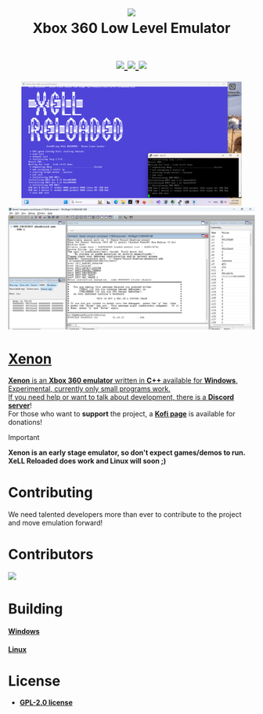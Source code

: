 <h1 align="center">
  <br>
  <a href="https://discord.gg/TDvbdXRRQ6"><img src="https://github.com/xenon-emu/Xenon/blob/main/Xenon/images/Xenon.png" width="240"></a>
  <br>
  <b>Xbox 360 Low Level Emulator</b>
  <br>
</h1>

<h1 align="center">
 <a href="https://discord.gg/TDvbdXRRQ6">
        <img src="https://img.shields.io/discord/1289565618957193217?color=5865F2&label=Xenon Discord&logo=Discord&logoColor=white" width="220">
 <a href="https://github.com/xenon-emu/Xenon/actions/workflows/build.yml">
        <img src="https://github.com/xenon-emu/Xenon/actions/workflows/build.yml/badge.svg" width="140">
 <a href="https://github.com/xenon-emu/Xenon/stargazers">
        <img src="https://img.shields.io/github/stars/xenon-emu/Xenon" width="110">
</h1>

<p align="center">
  <a href="https://discord.gg/TDvbdXRRQ6">
  <img src="https://github.com/xenon-emu/Xenon/blob/main/Deps/Screenshots/Xell_Reloaded.png" width="450">
  <img src="https://github.com/xenon-emu/Xenon/blob/main/Deps/Screenshots/WinDBG.png" width="510">
</p>

# Xenon
**Xenon** is an **Xbox 360 emulator** written in **C++** available for **Windows**.\
Experimental, currently only small programs work.\
If you need help or want to talk about development, there is a [**Discord server**](https://discord.gg/TDvbdXRRQ6)!\
For those who want to **support** the project, a [**Kofi page**](https://ko-fi.com/bitsh1ft3r) is available for donations!

> [!IMPORTANT]
> **Xenon is an early stage emulator, so don't expect games/demos to run.**\
> **XeLL Reloaded does work and Linux will soon ;)**

# Contributing
We need talented developers more than ever to contribute to the project and move emulation forward!

# Contributors
<a href="https://github.com/xenon-emu/Xenon/graphs/contributors">
  <img src="https://contrib.rocks/image?repo=xenon-emu/Xenon&max=15">
</a>

# Building
#### [**Windows**](https://github.com/xenon-emu/Xenon/blob/main/Deps/Building/building-windows.md)
####
#### [**Linux**](https://github.com/xenon-emu/Xenon/blob/main/Deps/Building/building-linux.md)

# License
- [**GPL-2.0 license**](https://github.com/xenon-emu/Xenon/blob/main/LICENSE)
